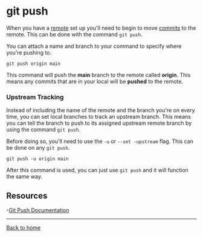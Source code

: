 # git push

When you have a [remote](./Remote.md) set up you'll need to begin to move [commits](./Commit.md) to the remote.  This can be done with the command `git push`.

You can attach a name and branch to your command to specify where you're pushing to.

```
git push origin main
```

This command will push the **main** branch to the remote called **origin**.
This means any commits that are in your local will be **pushed** to the remote.

### Upstream Tracking

Instead of including the name of the remote and the branch you're on every time, you can set local branches to track an upstream branch.  This means you can tell the branch to push to its assigned upstream remote branch by using the command `git push`.

Before doing so, you'll need to use the `-u` or `--set -upstream` flag.  This can be done on any `git push`.

```
git push -u origin main
```

After this command is used, you can just use `git push` and it will function the same way.

## Resources

-[Git Push Documentation](https://git-scm.com/docs/git-push)

---

[Back to home](../README.md)